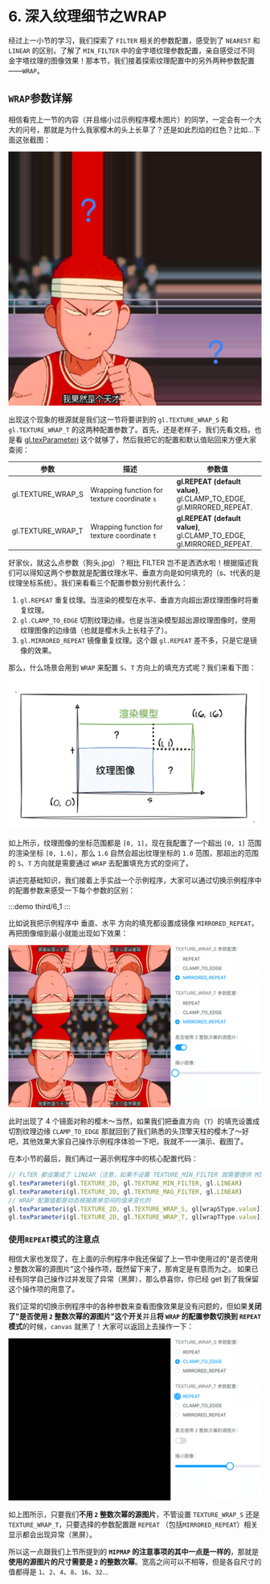 # 6. 深入纹理细节之WRAP

经过上一小节的学习，我们探索了 `FILTER` 相关的参数配置，感受到了 `NEAREST` 和 `LINEAR` 的区别，了解了 `MIN_FILTER` 中的金字塔纹理参数配置，亲自感受过不同金字塔纹理的图像效果！那本节，我们接着探索纹理配置中的另外两种参数配置——`WRAP`。

## `WRAP`参数详解

相信看完上一节的内容（并且缩小过示例程序樱木图片）的同学，一定会有一个大大的问号，那就是为什么我家樱木的头上长草了？还是如此烈焰的红色？比如...下面这张截图：

![6.1](../../public/images/third/6.1.png)

出现这个现象的根源就是我们这一节将要讲到的 `gl.TEXTURE_WRAP_S` 和 `gl.TEXTURE_WRAP_T` 的这两种配置参数了。首先，还是老样子，我们先看文档，也是看 [gl.texParameteri](https://developer.mozilla.org/en-US/docs/Web/API/WebGLRenderingContext/texParameter) 这个就够了，然后我把它的配置和默认值贴回来方便大家查阅：

| 参数              | 描述                                         | 参数值                                                                      |
|-------------------|----------------------------------------------|-----------------------------------------------------------------------------|
| gl.TEXTURE_WRAP_S | Wrapping function for texture coordinate `s` | **gl.REPEAT (default value)**,<br>gl.CLAMP_TO_EDGE,<br> gl.MIRRORED_REPEAT. |
| gl.TEXTURE_WRAP_T | Wrapping function for texture coordinate `t` | **gl.REPEAT (default value)**,<br>gl.CLAMP_TO_EDGE,<br> gl.MIRRORED_REPEAT. |

好家伙，就这么点参数（狗头.jpg）？相比 FILTER 岂不是洒洒水啦！根据描述我们可以得知这两个参数就是配置纹理水平、垂直方向是如何填充的（s、t代表的是纹理坐标系统）。我们来看看三个配置参数分别代表什么：
1. `gl.REPEAT` 重复纹理。当渲染的模型在水平、垂直方向超出源纹理图像时将重复纹理。
2. `gl.CLAMP_TO_EDGE` 切割纹理边缘。也是当渲染模型超出源纹理图像时，使用纹理图像的边缘值（也就是樱木头上长柱子了）。
3. `gl.MIRRORED_REPEAT` 镜像重复纹理。这个跟 `gl.REPEAT` 差不多，只是它是镜像的效果。

那么，什么场景会用到 `WRAP` 来配置 `S`、`T` 方向上的填充方式呢？我们来看下图：

![6.3](../../public/images/third/6.3.png)

如上所示，纹理图像的坐标范围都是 `[0, 1]`，现在我配置了一个超出 `[0, 1]` 范围的渲染坐标 `[0, 1.6]`，那么 `1.6` 自然会超出纹理坐标的 `1.0` 范围，那超出的范围的 `S`、`T` 方向就是需要通过 `WRAP` 去配置填充方式的空间了。

讲述完基础知识，我们接着上手实战一个示例程序，大家可以通过切换示例程序中的配置参数来感受一下每个参数的区别：

:::demo
third/6_1
:::

比如说我把示例程序中 垂直、水平 方向的填充都设置成镜像 `MIRRORED_REPEAT`，再把图像缩到最小就能出现如下效果：

![6.2](../../public/images/third/6.2.png)

此时出现了 4 个镜面对称的樱木～当然，如果我们把垂直方向（`T`）的填充设置成切割纹理边缘 `CLAMP_TO_EDGE` 那就回到了我们熟悉的头顶擎天柱的樱木了～好吧，其他效果大家自己操作示例程序体验一下吧，我就不一一演示、截图了。

在本小节的最后，我们再过一遍示例程序中的核心配置代码：

```js
// FLTER 都设置成了 LINEAR（注意，如果不设置 TEXTURE_MIN_FILTER 就需要提供 MIPMAP）
gl.texParameteri(gl.TEXTURE_2D, gl.TEXTURE_MIN_FILTER, gl.LINEAR)
gl.texParameteri(gl.TEXTURE_2D, gl.TEXTURE_MAG_FILTER, gl.LINEAR)
// WRAP 配置值都是动态根据表单空间的值来变化的
gl.texParameteri(gl.TEXTURE_2D, gl.TEXTURE_WRAP_S, gl[wrapSType.value])
gl.texParameteri(gl.TEXTURE_2D, gl.TEXTURE_WRAP_T, gl[wrapTType.value])
```

### 使用`REPEAT`模式的注意点

相信大家也发现了，在上面的示例程序中我还保留了上一节中使用过的"是否使用 `2` 整数次幂的源图片"这个操作项，既然留下来了，那肯定是有意而为之。 如果已经有同学自己操作过并发现了异常（黑屏），那么恭喜你，你已经 get 到了我保留这个操作项的用意了。

我们正常的切换示例程序中的各种参数来查看图像效果是没有问题的，但如果**关闭了"是否使用 `2` 整数次幂的源图片"这个开关**并且**将 `WRAP` 的配置参数切换到 `REPEAT` 模式**的时候，`canvas` 就黑了！大家可以返回上去操作一下：

![6.4](../../public/images/third/6.4.png)

如上图所示，只要我们**不用 `2` 整数次幂的源图片**，不管设置 `TEXTURE_WRAP_S` 还是 `TEXTURE_WRAP_T`，只要选择的参数配置跟 `REPEAT` （包括`MIRRORED_REPEAT`）相关显示都会出现异常（黑屏）。

所以这一点跟我们上节所提到的 **`MIPMAP` 的注意事项的其中一点是一样的**，那就是**使用的源图片的尺寸需要是 `2` 的整数次幂**。宽高之间可以不相等，但是各自尺寸的值都得是 `1`、`2`、`4`、`8`、`16`、`32`...
